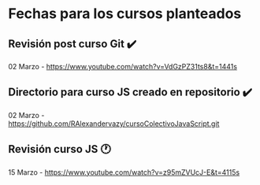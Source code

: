 # Fechas para los cursos planteados
## Revisión post curso Git :heavy_check_mark:
02 Marzo - https://www.youtube.com/watch?v=VdGzPZ31ts8&t=1441s 
## Directorio para curso JS creado en repositorio :heavy_check_mark:
02 Marzo - https://github.com/RAlexandervazy/cursoColectivoJavaScript.git 

## Revisión curso JS :clock1:
15 Marzo -  https://www.youtube.com/watch?v=z95mZVUcJ-E&t=4115s